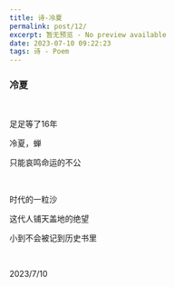 ```yaml
---
title: 诗-冷夏
permalink: post/12/
excerpt: 暂无预览 - No preview available
date: 2023-07-10 09:22:23
tags: 诗 - Poem
---
```


### 冷夏

<br>

足足等了16年

冷夏，蝉

只能哀鸣命运的不公

<br>

时代的一粒沙

这代人铺天盖地的绝望

小到不会被记到历史书里

<br>

2023/7/10
